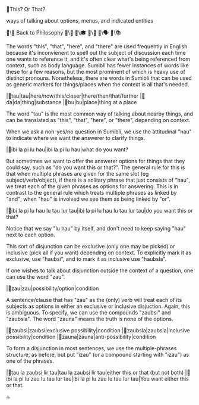 📛This?
Or That?

ways of talking
about options, menus,
and indicated entities

🔗\🧠 Back to Philosophy
🔗\🚀
🔗\🎓
🔗\🌳
🔗\🗣️
🔗\📚

The words "this", "that", "here", and "there" are used frequently in English because it's inconvienent to spell out the subject of discussion each time one wants to reference it, and it's often clear what's being referenced from context, such as body language. Sumibli has fewer instances of words like these for a few reasons, but the most prominent of which is heavy use of distinct pronouns. Nonetheless, there are words in Sumibli that can be used as generic markers for things/places when the context is all that's needed.

|🎏tau|tau|here/now/this/closer|there/then/that/further
|🎏da|da|thing|substance
|🎏bu|bu|place|thing at a place

The word "tau" is the most common way of talking about nearby things, and can be translated as "this", "that", "here", or "there", depending on context.

When we ask a non-yes/no question in Sumibli, we use the attitudinal "hau" to indicate where we want the answerer to clarify things.

|🎏ibi la pi lu hau|ibi la pi lu hau|what do you want?

But sometimes we want to offer the answerer options for things that they could say, such as "do you want this or that?". The general rule for this is that when multiple phrases are given for the same slot (eg subject/verb/object), if there is a solitary phrase that just consists of "hau", we treat each of the given phrases as options for answering. This is in contrast to the general rule which treats multiple phrases as linked by "and"; when "hau" is involved we see them as being linked by "or".

|🎏ibi la pi lu hau
lu tau lur tau|ibi la pi lu hau
lu tau lur tau|do you want
this or that?

Notice that we say "lu hau" by itself, and don't need to keep saying "hau" next to each option.

This sort of disjunction can be exclusive (only one may be picked) or inclusive (pick all if you want) depending on context. To explicitly mark it as exclusive, use "haubsi", and to mark it as inclusive use "haubsla".

If one wishes to talk about disjunction outside the context of a question, one can use the word "zau".

|🎏zau|zau|possibility/option|condition

A sentence/clause that has "zau" as the (only) verb will treat each of its subjects as options in either an exclusive or inclusive disjuction. Again, this is ambiguous. To specify, we can use the compounds "zaubsi" and "zaubsla". The word "zauna" means the truth is none of the options.

|🎏zaubsi|zaubsi|exclusive possibility|condition
|🎏zaubsla|zaubsla|inclusive possibility|condition
|🎏zauna|zauna|anti-possibility|condition

To form a disjunction in most sentences, we use the multiple-phrases structure, as before, but put "izau" (or a compound starting with "izau") as one of the phrases.

|🎏tau la zaubsi lir tau|tau la zaubsi lir tau|either this or that
(but not both)
|🎏ibi la pi lu zau
lu tau lur tau|ibi la pi lu zau
lu tau lur tau|You want either
this or that.

🔝
